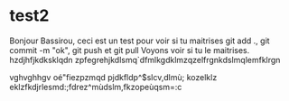 # test2

Bonjour Bassirou, ceci est un test pour voir si tu maitrises git add ., git commit -m "ok", git push et git pull
Voyons voir si tu le maitrises.
hzdjhfjkdksklqdn
zpfegrehjkdlsmq`dfmlkgdklmzqzelfrgnkdslmqlemfklrgn

vghvghhgv
oé"fiezpzmqd
pjdkfldp^$slcv,dlmù;
kozelklz
eklzfkdjrlesmd:;fdrez^mùdslm,fkzopeùqsm=:c
